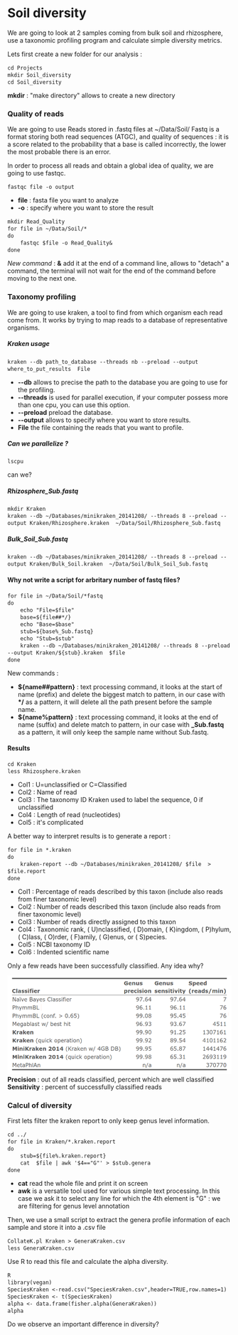 ﻿# Soil diversity 
We are going to look at 2 samples coming from bulk soil and rhizosphere, use a taxonomic profiling program and calculate simple diversity metrics. 


Lets first create a new folder for our analysis :

    cd Projects
    mkdir Soil_diversity
    cd Soil_diversity
  **mkdir** :  "make directory" allows to create a new directory

### Quality of reads
We are going to use Reads stored in .fastq files at ~/Data/Soil/
Fastq is a format storing both read sequences (ATGC), and quality of sequences :  it is a score related to the probability that a base is called incorrectly, the lower the most probable there is an error.

In order to process all reads and obtain a global idea of quality, we are going to use fastqc.

    fastqc file -o output
    

 - **file** : fasta file you want to analyze
 - **\-o** : specify where you want to store the result
```
mkdir Read_Quality
for file in ~/Data/Soil/*
do
	fastqc $file -o Read_Quality&
done
```    
*New command* :  **&** add it at the end of a command line, allows to "detach" a command, the terminal will not wait for the end of the command before moving to the next one.

### Taxonomy profiling
   
We are going to use kraken, a tool to find from which organism each read come from. It works by trying to map reads to a database of representative organisms. 

##### Kraken usage 

    kraken --db path_to_database --threads nb --preload --output where_to_put_results  File
    

 - **\-\-db**  allows to precise the path to the database you are going to use for the profiling.
 - **\-\-threads** is used for parallel execution, if your computer possess more than one cpu, you can use this option.
 -   **\-\-preload**  preload the database.
 -  **\-\-output** allows to specify where you want to store  results.
 - **File** the file containing the reads that you want to profile.

##### Can we parallelize ?

    lscpu

can we?

##### Rhizosphere_Sub.fastq
```
mkdir Kraken
kraken --db ~/Databases/minikraken_20141208/ --threads 8 --preload --output Kraken/Rhizosphere.kraken  ~/Data/Soil/Rhizosphere_Sub.fastq
```
##### Bulk_Soil_Sub.fastq
```
kraken --db ~/Databases/minikraken_20141208/ --threads 8 --preload --output Kraken/Bulk_Soil.kraken  ~/Data/Soil/Bulk_Soil_Sub.fastq
```

#### Why not write a script for arbritary number of fastq files?
    for file in ~/Data/Soil/*fastq
    do
	    echo "File=$file"
        base=${file##*/}
        echo "Base=$base"
        stub=${base%_Sub.fastq}
        echo "Stub=$stub"
        kraken --db ~/Databases/minikraken_20141208/ --threads 8 --preload --output Kraken/${stub}.kraken  $file
    done
New commands : 

 - **${name##pattern}** :  text processing command, it looks at the start of name (prefix) and delete the biggest match to pattern, in our case with **\*/**  as a pattern, it will delete all the path present before the sample name.  
 - **${name%pattern}** :  text processing command, it looks at the end of name (suffix) and delete match to pattern, in our case with **_Sub.fastq**  as a pattern, it will only keep the sample name without Sub.fastq.  

#### Results

    cd Kraken
    less Rhizosphere.kraken

 - Col1 : U=unclassified or C=Classified
 - Col2 : Name of read
 - Col3 : The taxonomy ID Kraken used to label the sequence, 0 if unclassified
 - Col4 : Length of read (nucleotides)
 - Col5 : it's complicated

A better way to interpret results is to generate a report :
```
for file in *.kraken
do 
	kraken-report --db ~/Databases/minikraken_20141208/ $file  >  $file.report
done
```

 - Col1 : Percentage of reads described by this taxon (include also reads from finer taxonomic level)
 - Col2 : Number of reads described this taxon (include also reads from finer taxonomic level)
 - Col3 : Number of reads directly assigned to this taxon
 - Col4 : Taxonomic rank,  ( U)nclassified, ( D)omain, ( K)ingdom, ( P)hylum, ( C)lass, ( O)rder, ( F)amily, ( G)enus, or ( S)pecies.         
 - Col5 : NCBI taxonomy ID   
 - Col6 : Indented scientific name

Only a few reads have been successfully classified. 
Any idea why?

![Kraken](./Figures/Kraken.png) 
**Precision** : out of all reads classified, percent which are well classified
**Sensitivity** : percent of successfully classified reads

### Calcul of diversity
First lets filter the kraken report to only keep genus level information.
```
cd ../
for file in Kraken/*.kraken.report
do
    stub=${file%.kraken.report}
    cat  $file | awk '$4=="G"' > $stub.genera
done
```

 - **cat** read the whole file and print it on screen
 - **awk** is a versatile tool used for various simple text processing. In this case we ask it to select any line for which the 4th element is "G" : we are filtering for genus level annotation 

Then, we use a small script to extract the genera profile information of each sample and store it into a .csv file

    CollateK.pl Kraken > GeneraKraken.csv
    less GeneraKraken.csv

Use R to read this file and calculate the alpha diversity.  

    R
    library(vegan)
    SpeciesKraken <-read.csv("SpeciesKraken.csv",header=TRUE,row.names=1)
    SpeciesKraken <- t(SpeciesKraken)
    alpha <- data.frame(fisher.alpha(GeneraKraken))
    alpha

Do we observe an important difference in diversity?



